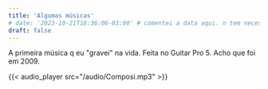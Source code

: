 ```yaml
---
title: 'Algumas músicas'
# date: '2023-10-21T18:36:06-03:00' # comentei a data aqui. n tem necessidade dela aparecer no about. O read time e os breadcrumbs tb seria uma boa tirar.
draft: false
---
```



A primeira música q eu "gravei" na vida. Feita no Guitar Pro 5. Acho que foi em 2009.

{{< audio_player src="/audio/Composi.mp3" >}}
